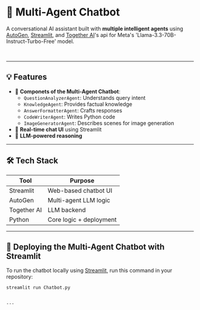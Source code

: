 # 🤖 Multi-Agent Chatbot

A conversational AI assistant built with **multiple intelligent agents** using [AutoGen](https://github.com/microsoft/autogen), [Streamlit](https://streamlit.io), and [Together AI](https://www.together.ai)'s api for Meta's 'Llama-3.3-70B-Instruct-Turbo-Free' model.

<br>


---

## 💡 Features

- 🧠 **Componets of the Multi-Agent Chatbot**:
  - `QuestionAnalyzerAgent`: Understands query intent
  - `KnowledgeAgent`: Provides factual knowledge
  - `AnswerFormatterAgent`: Crafts responses
  - `CodeWriterAgent`: Writes Python code
  - `ImageGeneratorAgent`: Describes scenes for image generation
- 💬 **Real-time chat UI** using Streamlit
- 🤖 **LLM-powered reasoning**

---


## 🛠️ Tech Stack

| Tool       | Purpose                 |
|------------|-------------------------|
| Streamlit  | Web-based chatbot UI    |
| AutoGen    | Multi-agent LLM logic   |
| Together AI| LLM backend             |
| Python     | Core logic + deployment |



---


## 🚀 Deploying the Multi-Agent Chatbot with Streamlit

To run the chatbot locally using [Streamlit](https://streamlit.io/), run this command in your repository:
```bash
streamlit run Chatbot.py


---
